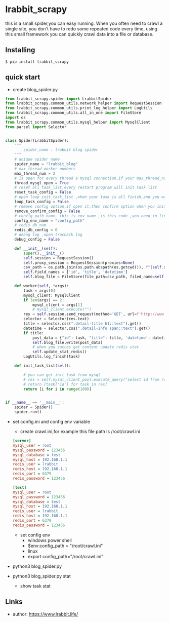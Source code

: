 lrabbit_scrapy
=====

this is a small spider,you can easy running. When you often need to crawl a single site, you don't have to redo some
repeated code every time, using this small framework you can quickly crawl data into a file or database.


Installing
----------

    $ pip install lrabbit_scrapy

quick start
----------------

* create blog_spider.py

```python
from lrabbit_scrapy.spider import LrabbitSpider
from lrabbit_scrapy.common_utils.network_helper import RequestSession
from lrabbit_scrapy.common_utils.print_log_helper import LogUtils
from lrabbit_scrapy.common_utils.all_in_one import FileStore
import os
from lrabbit_scrapy.common_utils.mysql_helper import MysqlClient
from parsel import Selector


class Spider(LrabbitSpider):
    """
        spider_name : lrabbit blog spider
    """
    # unique spider name
    spider_name = "lrabbit_blog"
    # max thread worker numbers
    max_thread_num = 2
    # is open for every thread a mysql connection,if your max_thread_num overpass 10 and  in code need mysql query ,you need open this config
    thread_mysql_open = True
    # reset all task_list,every restart program will init task list
    reset_task_config = False
    # open loop init_task_list ,when your task is all finish,and you want again ,you can open it
    loop_task_config = False
    # remove config option,if open it,then confirm option when you init task
    remove_confirm_config = False
    # config_path_name, this is env name ,is this code ,you need in linux to execute: export config_path="crawl.ini"
    config_env_name = "config_path"
    # redis db_num
    redis_db_config = 0
    # debug log ,open tracback log
    debug_config = False

    def __init__(self):
        super().__init__()
        self.session = RequestSession()
        self.proxy_session = RequestSession(proxies=None)
        csv_path = os.path.join(os.path.abspath(os.getcwd()), f"{self.spider_name}.csv")
        self.field_names = ['id', 'title', 'datetime']
        self.blog_file = FileStore(file_path=csv_path, filed_name=self.field_names)

    def worker(self, *args):
        task = args[0]
        mysql_client: MysqlClient
        if len(args) == 2:
            mysql_client = args[1]
            # mysql_client.execute("")
        res = self.session.send_request(method='GET', url=f'http://www.lrabbit.life/post_detail/?id={task}')
        selector = Selector(res.text)
        title = selector.css(".detail-title h1::text").get()
        datetime = selector.css(".detail-info span::text").get()
        if title:
            post_data = {"id": task, "title": title, 'datetime': datetime}
            self.blog_file.write(post_data)
            # when you succes get content update redis stat
            self.update_stat_redis()
        LogUtils.log_finish(task)

    def init_task_list(self):

        # you can get init task from mysql
        # res = self.mysql_client_pool.execute_query("select id from rookie limit 100 ")
        # return [task['id'] for task in res]
        return [i for i in range(100)]


if __name__ == '__main__':
    spider = Spider()
    spider.run()

```

* set config.ini and config env variable
    * create crawl.ini,for example this file path is /root/crawl.ini
    ```ini
  [server]
  mysql_user = root
  mysql_password = 123456
  mysql_database = test
  mysql_host = 192.168.1.1
  redis_user = lrabbit
  redis_host = 192.168.1.1
  redis_port = 6379
  redis_password = 123456

  [test]
  mysql_user = root
  mysql_password = 123456
  mysql_database = test
  mysql_host = 192.168.1.1
  redis_user = lrabbit
  redis_host = 192.168.1.1
  redis_port = 6379
  redis_password = 123456
  ```
    * set config env
        * windows power shell
        * $env:config_path = "/root/crawl.ini"
        * linux
        * export config_path="/root/crawl.ini"


* python3 blog_spider.py
* python3 blog_spider.py stat
    * show task stat

Links
-----

- author: https://www.lrabbit.life/

